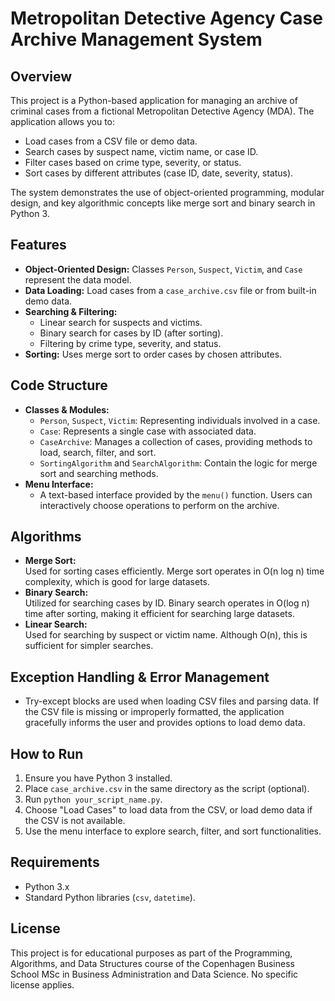 # Metropolitan Detective Agency Case Archive Management System

## Overview
This project is a Python-based application for managing an archive of criminal cases from a fictional Metropolitan Detective Agency (MDA). The application allows you to:
- Load cases from a CSV file or demo data.
- Search cases by suspect name, victim name, or case ID.
- Filter cases based on crime type, severity, or status.
- Sort cases by different attributes (case ID, date, severity, status).

The system demonstrates the use of object-oriented programming, modular design, and key algorithmic concepts like merge sort and binary search in Python 3.

## Features
- **Object-Oriented Design:** Classes `Person`, `Suspect`, `Victim`, and `Case` represent the data model. 
- **Data Loading:** Load cases from a `case_archive.csv` file or from built-in demo data.
- **Searching & Filtering:**  
  - Linear search for suspects and victims.  
  - Binary search for cases by ID (after sorting).
  - Filtering by crime type, severity, and status.
- **Sorting:** Uses merge sort to order cases by chosen attributes.

## Code Structure
- **Classes & Modules:**  
  - `Person`, `Suspect`, `Victim`: Representing individuals involved in a case.  
  - `Case`: Represents a single case with associated data.  
  - `CaseArchive`: Manages a collection of cases, providing methods to load, search, filter, and sort.  
  - `SortingAlgorithm` and `SearchAlgorithm`: Contain the logic for merge sort and searching methods.
- **Menu Interface:**  
  - A text-based interface provided by the `menu()` function. Users can interactively choose operations to perform on the archive.
  
## Algorithms
- **Merge Sort:**  
  Used for sorting cases efficiently. Merge sort operates in O(n log n) time complexity, which is good for large datasets.
- **Binary Search:**  
  Utilized for searching cases by ID. Binary search operates in O(log n) time after sorting, making it efficient for searching large datasets.
- **Linear Search:**  
  Used for searching by suspect or victim name. Although O(n), this is sufficient for simpler searches.

## Exception Handling & Error Management
- Try-except blocks are used when loading CSV files and parsing data. If the CSV file is missing or improperly formatted, the application gracefully informs the user and provides options to load demo data.

## How to Run
1. Ensure you have Python 3 installed.
2. Place `case_archive.csv` in the same directory as the script (optional).
3. Run `python your_script_name.py`.
4. Choose "Load Cases" to load data from the CSV, or load demo data if the CSV is not available.
5. Use the menu interface to explore search, filter, and sort functionalities.

## Requirements
- Python 3.x
- Standard Python libraries (`csv`, `datetime`).

## License
This project is for educational purposes as part of the Programming, Algorithms, and Data Structures course of the Copenhagen Business School MSc in Business Administration and Data Science. No specific license applies.